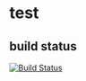 # test
## build status
[![Build Status](https://travis-ci.org/pli01/test.svg?branch=master)](https://travis-ci.org/pli01/test)

##

